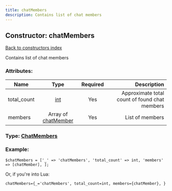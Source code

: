 ```yaml
---
title: chatMembers
description: Contains list of chat members
---
```

## Constructor: chatMembers  
[Back to constructors index](index.md)



Contains list of chat members

### Attributes:

| Name     |    Type       | Required | Description |
|----------|:-------------:|:--------:|------------:|
|total\_count|[int](../types/int.md) | Yes|Approximate total count of found chat members|
|members|Array of [chatMember](../constructors/chatMember.md) | Yes|List of members|



### Type: [ChatMembers](../types/ChatMembers.md)


### Example:

```
$chatMembers = ['_' => 'chatMembers', 'total_count' => int, 'members' => [chatMember], ];
```  

Or, if you're into Lua:  


```
chatMembers={_='chatMembers', total_count=int, members={chatMember}, }

```


